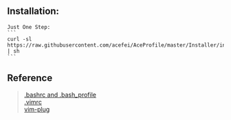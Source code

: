 ## Installation:
    Just One Step: 
    ```
    curl -sl https://raw.githubusercontent.com/acefei/AceProfile/master/Installer/install.sh | sh
    ```

## Reference
> [.bashrc and .bash_profile](http://tldp.org/LDP/abs/html/sample-bashrc.html)<br>
> [.vimrc](https://github.comfisadev/fisa-vim-config/blob/master/.vimrc)<br>
> [vim-plug](https://github.com/junegunn/vim-plug)<br>

